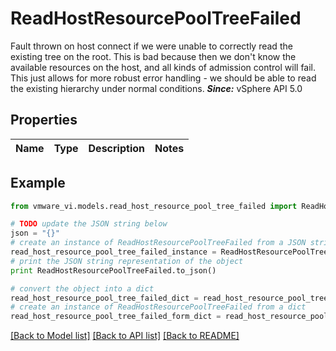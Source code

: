 # ReadHostResourcePoolTreeFailed

Fault thrown on host connect if we were unable to correctly read the existing tree on the root.  This is bad because then we don't know the available resources on the host, and all kinds of admission control will fail. This just allows for more robust error handling - we should be able to read the existing hierarchy under normal conditions.  ***Since:*** vSphere API 5.0 

## Properties
Name | Type | Description | Notes
------------ | ------------- | ------------- | -------------

## Example

```python
from vmware_vi.models.read_host_resource_pool_tree_failed import ReadHostResourcePoolTreeFailed

# TODO update the JSON string below
json = "{}"
# create an instance of ReadHostResourcePoolTreeFailed from a JSON string
read_host_resource_pool_tree_failed_instance = ReadHostResourcePoolTreeFailed.from_json(json)
# print the JSON string representation of the object
print ReadHostResourcePoolTreeFailed.to_json()

# convert the object into a dict
read_host_resource_pool_tree_failed_dict = read_host_resource_pool_tree_failed_instance.to_dict()
# create an instance of ReadHostResourcePoolTreeFailed from a dict
read_host_resource_pool_tree_failed_form_dict = read_host_resource_pool_tree_failed.from_dict(read_host_resource_pool_tree_failed_dict)
```
[[Back to Model list]](../README.md#documentation-for-models) [[Back to API list]](../README.md#documentation-for-api-endpoints) [[Back to README]](../README.md)


